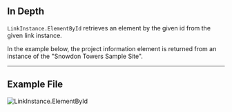 ## In Depth
`LinkInstance.ElementById` retrieves an element by the given id from the given link instance.

In the example below, the project information element is returned from an instance of the "Snowdon Towers Sample Site".
___
## Example File

![LinkInstance.ElementById](./Revit.Elements.LinkInstance.ElementById_img.jpg)
